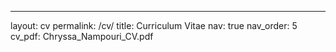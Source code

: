 ---
layout: cv
permalink: /cv/
title: Curriculum Vitae
nav: true
nav_order: 5
cv_pdf: Chryssa_Nampouri_CV.pdf
